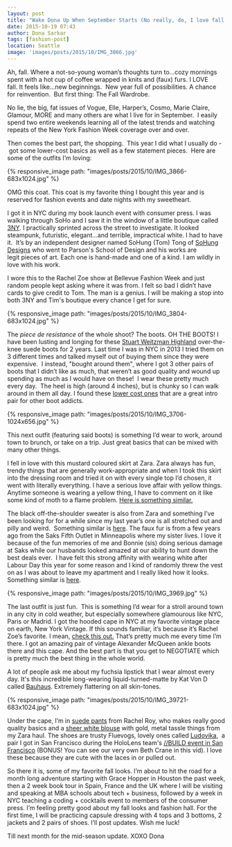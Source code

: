 ```yaml
---
layout: post
title: "Wake Dona Up When September Starts (No really, do, I love fall!)"
date: 2015-10-19 07:43
author: Dona Sarkar
tags: [fashion-post]
location: Seattle
image: 'images/posts/2015/10/IMG_3866.jpg'
---
```


Ah, fall. Where a not-so-young woman’s thoughts turn to...cozy mornings spent with a hot cup of coffee wrapped in knits and (faux) furs. I LOVE fall. It feels like...new beginnings.  New year full of possibilities. A chance for reinvention.  But first thing: The Fall Wardrobe.

No lie, the big, fat issues of Vogue, Elle, Harper’s, Cosmo, Marie Claire, Glamour, MORE and many others are what I live for in September.  I easily spend two entire weekends learning all of the latest trends and watching repeats of the New York Fashion Week coverage over and over.

Then comes the best part, the shopping.  This year I did what I usually do - got some lower-cost basics as well as a few statement pieces.  Here are some of the outfits I’m loving:

{% responsive_image path: "images/posts/2015/10/IMG_3866-683x1024.jpg" %}

OMG this coat. This coat is my favorite thing I bought this year and is reserved for fashion events and date nights with my sweetheart.

I got it in NYC during my book launch event with consumer press. I was walking through SoHo and I saw it in the window of a little boutique called [3NY](http://www.3nyboutiques.com/). I practically sprinted across the street to investigate. It looked steampunk, futuristic, elegant...and terrible, impractical white. I had to have it.  It’s by an independent designer named SoHung (Tom) Tong of [SoHung Designs](http://www.sohungdesigns.com/press.html) who went to Parson's School of Design and his works are legit pieces of art. Each one is hand-made and one of a kind. I am wildly in love with his work.

I wore this to the Rachel Zoe show at Bellevue Fashion Week and just random people kept asking where it was from. I felt so bad I didn’t have cards to give credit to Tom. The man is a genius. I will be making a stop into both 3NY and Tim's boutique every chance I get for sure.

{% responsive_image path: "images/posts/2015/10/IMG_3804-683x1024.jpg" %}

The *piece de resistance* of the whole shoot? The boots. OH THE BOOTS! I have been lusting and longing for these [Stuart Weitzman Highland](http://www.stuartweitzman.com/store/item/?itemid=92682&mktid=PLA&gclid=Cj0KEQjwwIKxBRDKhOz7ytT30vkBEiQAT1NaPQcIWp0IjVprQCO9la6mZiRPWhmoKGCgzd5fGxIcthsaAmKq8P8HAQ) over-the-knee suede boots for 2 years. Last time I was in NYC in 2013 I tried them on 3 different times and talked myself out of buying them since they were expensive.  I instead, "bought around them", where I got 3 other pairs of boots that I didn’t like as much, that weren’t as good quality and wound up spending as much as I would have on these!  I wear these pretty much every day.  The heel is high (around 4 inches), but is chunky so I can walk around in them all day. I found these [lower cost ones](http://amzn.to/1Lxtf5T) that are a great intro pair for other boot addicts.

{% responsive_image path: "images/posts/2015/10/IMG_3706-1024x656.jpg" %}

This next outfit (featuring said boots) is something I’d wear to work, around town to brunch, or take on a trip. Just great basics that can be mixed with many other things.

I fell in love with this mustard coloured skirt at Zara. Zara always has fun, trendy things that are generally work-appropriate and when I took this skirt into the dressing room and tried it on with every single top I’d chosen, it went with literally everything. I have a serious love affair with yellow things. Anytime someone is wearing a yellow thing, I have to comment on it like some kind of moth to a flame problem. [Here is something similar.](http://amzn.to/1LxtOg3)

The black off-the-shoulder sweater is also from Zara and something I’ve been looking for for a while since my last year’s one is all stretched out and pilly and weird.  Something similar is [here](http://amzn.to/1MHwqJd). The faux fur is from a few years ago from the Saks Fifth Outlet in Minneapolis where my sister lives. I love it because of the fun memories of me and Bonnie (sis) doing serious damage at Saks while our husbands looked amazed at our ability to hunt down the best deals ever.  I have felt this strong affinity with wearing white after Labour Day this year for some reason and I kind of randomly threw the vest on as I was about to leave my apartment and I really liked how it looks. Something similar is [here](http://amzn.to/1NO0Cni).

{% responsive_image path: "images/posts/2015/10/IMG_3969.jpg" %}

The last outfit is just fun.  This is something I’d wear for a stroll around town in any city in cold weather, but especially somewhere glamourous like NYC, Paris or Madrid. I got the hooded cape in NYC  at my favorite vintage place on earth, New York Vintage. If this sounds familiar, it’s because it’s Rachel Zoe’s favorite. I mean, [check this out.](https://youtu.be/oLsnym-Hd3Y) That’s pretty much me every time I’m there. I got an amazing pair of vintage Alexander McQueen ankle boots there and this cape. And the best part is that you get to NEGOTIATE which is pretty much the best thing in the whole world.

A lot of people ask me about my fuchsia lipstick that I wear almost every day. It's this incredible long-wearing liquid-turned-matte by Kat Von D called [Bauhaus](http://amzn.to/1LhratF). Extremely flattering on all skin-tones.

{% responsive_image path: "images/posts/2015/10/IMG_39721-683x1024.jpg" %}

Under the cape, I’m in [suede pants](http://amzn.to/1juo3p5) from Rachel Roy, who makes really good quality basics and a [sheer white blouse](http://amzn.to/1QFMfPL) with gold, metal tassle things from my Zara haul. The shoes are trusty Fluevogs, lovely ones called [Ludovika](https://www.fluevog.com/shop/4294-ludovika-burgundy?item=113&of=213&anchor=true&show=all),  a pair I got in San Francisco during the HoloLens team's [//BUILD event in San Francisco](https://youtu.be/xXNuRead66E) (BONUS! You can see our very own Beth Crane in this vid). I love these because they are cute with the laces in or pulled out.

So there it is, some of my favorite fall looks. I’m about to hit the road for a month long adventure starting with Grace Hopper in Houston the past week, then a 2 week book tour in Spain, France and the UK where I will be visiting and speaking at MBA schools about tech + business, followed by a week in NYC teaching a coding + cocktails event to members of the consumer press. I’m feeling pretty good about my fall looks and fashion hall. For the first time, I will be practicing capsule dressing with 4 tops and 3 bottoms, 2 jackets and 2 pairs of shoes. I’ll post updates. Wish me luck!

Till next month for the mid-season update. 
XOXO 
Dona
